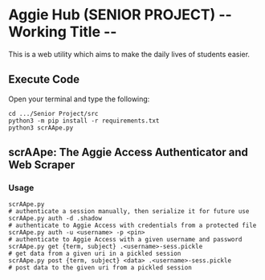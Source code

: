 # Aggie Hub (SENIOR PROJECT) -- Working Title --

This is a web utility which aims to make the daily lives of students easier.

## Execute Code

Open your terminal and type the following:

```
cd .../Senior Project/src
python3 -m pip install -r requirements.txt
python3 scrAApe.py
```

## scrAApe: The Aggie Access Authenticator and Web Scraper
### Usage

```
scrAApe.py                                                                                          # authenticate a session manually, then serialize it for future use
scrAApe.py auth -d .shadow                                                                          # authenticate to Aggie Access with credentials from a protected file
scrAApe.py auth -u <username> -p <pin>                                                              # authenticate to Aggie Access with a given username and password
scrAApe.py get {term, subject} .<username>-sess.pickle                                              # get data from a given uri in a pickled session
scrAApe.py post {term, subject} <data> .<username>-sess.pickle                                      # post data to the given uri from a pickled session
```
